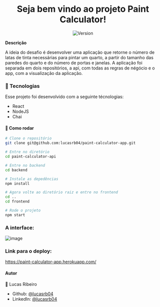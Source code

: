 


<h1 align="center">Seja bem vindo ao projeto Paint Calculator!</h1>
<p align="center">
  <img alt="Version" src="https://img.shields.io/badge/version-0.1.0-blue.svg?cacheSeconds=2592000" />
</p>

**Descrição**

A ideia do desafio é desenvolver uma aplicação que retorne o número de latas de tinta necessárias para pintar um quarto, a partir do tamanho das paredes do quarto e do número de portas e janelas.
A aplicação foi separada em dois repositórios, a api, com todas as regras de négócio e o app, com a visualização da aplicação.
### :nut_and_bolt: Tecnologias

Esse projeto foi desenvolvido com a seguinte técnologias:

- React
- NodeJS
- Chai

#### :thinking: Como rodar

```bash
# Clone o repositório
git clone git@github.com:lucasrb04/paint-calculator-app.git

# Entre no diretório
cd paint-calculator-api

# Entre no backend
cd backend

# Instale as depedências
npm install

# Agora volte ao diretório raiz e entre no frontend
cd ..
cd frontend

# Rode o projeto
npm start
```

### A interface:
![image](https://user-images.githubusercontent.com/20855321/139308552-7f085ab2-a44e-4a41-b9c0-c748b40de2ab.png)


### Link para o deploy:
https://paint-calculator-app.herokuapp.com/

#### Autor

👤 Lucas Ribeiro

- Github: [@lucasrb04](https://github.com/lucasrb04)
- LinkedIn: [@lucasrb04](https://www.linkedin.com/in/lucasrb04/)
